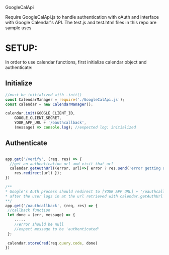 GoogleCalApi 

Require GoogleCalApi.js to handle authentication with oAuth and interface with Google Calendar's API.
The test.js and test.html files in this repo are sample uses


SETUP:
========

In order to use calendar functions, first initialize calendar object and authenticate:

Initialize
--------

```javascript
//must be initialized with .init()
const CalendarManager = require('./GoogleCalApi.js');
const calendar = new CalendarManager();

calendar.init(GOOGLE_CLIENT_ID, 
	GOOGLE_CLIENT_SECRET, 
	YOUR_APP_URL + '/oauthcallback', 
	(message) => console.log); //expected log: initialized 
```

Authenticate
---------
```javascript

app.get('/verify', (req, res) => {
  //get an authentication url and visit that url
  calendar.getAuthUrl((error, url)=>{ error ? res.send('error getting auth url') : 
  	res.redirect(url) });
})

/**
* Google's Auth process should redirect to [YOUR APP URL] + '/oauthcallback'  
* after the user logs in at the url retrieved with calendar.getAuthUrl
**/
app.get('/oauthcallback', (req, res) => {
 //callback function
 let done = (err, message) => {
 	.....
 	//error should be null
 	//expect message to be 'authenticated'
 };
 
 calendar.storeCred(req.query.code, done)
})
```

